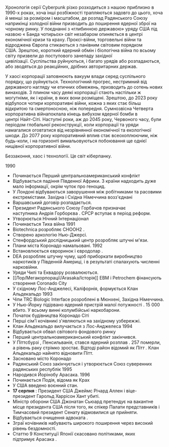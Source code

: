 Хронологія серії Cyberpunk різко розходиться з нашою приблизно в 1990-х роках, хоча інші розбіжності трапляються задовго до цього, хоча й менші за розміром і масштабом, де розпад Радянського Союзу наприкінці холодної війни призводить до поширення ядерної зброї на чорному ринку. У поєднанні з «глибинною державою» уряду США під назвою « Банда чотирьох» світ незабаром опиняється в центрі економічної кризи та краху. Проксі-війни, торговельні війни та відроджена Європа стикаються з панівним світовим порядком США. Зрештою, короткий ядерний обмін і біологічна війна по всьому світу призвели до поступового занепаду західної цивілізації. Суспільства руйнуються, і багато урядів або розпадаються, або зводяться до реакційних, дрібних авторитарних держав.

У хаосі корпорації заповнюють вакуум влади серед суспільного порядку, що руйнується. Технологічний прогрес, нестримний від державного нагляду чи етичних обмежень, призводить до сотень нових винаходів. З плином часу деякі корпорації стають настільки ж могутніми, як і країни, в яких вони розміщені. Зрештою, до 2023 року відбулося чотири корпоративні війни, кожна з яких стає більш відкритою та смертоносною, ніж попередня. Сумнозвісна Четверта корпоративна війнапоклала кінець вибухом ядерної бомби в центрі Найт-Сіті. Наступні роки, аж до 2045 року, Червоного часу, були періодом глобальної реконструкції, коли корпорації та уряди намагалися оговтатися від незрівнянної економічної та екологічної шкоди. До 2077 року корпоративний вплив стає всеохоплюючим, ніж будь-коли, і на горизонті вимальовуються побоювання ще однієї нищівної корпоративної війни.

Беззаконня, хаос і технології. Це світ кіберпанку.

1990
- Починається Перший центральноамериканський конфлікт
- Відбувається падіння Південної Африки. З країни надходить дуже мало інформації, окрім чуток про геноцид.
- У Лондоні відбуваються заворушення між робітниками та расовими екстремістами. Західна і Східна Німеччина возз'єднані
- Варшавський договір розпадається.
- Президент Радянського Союзу Горбачов призначає наступника Андрія Горборєва . СРСР вступає в період реформ.
- Утворюється Нічний Інтернаціонал
- Починається Тиха війна
1991
- Biotechnica розробляє CHOOH2 .
- Створено аркологію Нью-Джерсі.
- Стенфордський дослідницький центр розробляє штучні м'язи.
- Плани міста Коронадо намальовані.
1992
- Встановлюється євроринок і євродолар .
- DEA розробляє штучну чуму, щоб приборкати виробництво наркотиків у Південній Америці, і в результаті спалахують численні нарковійни.
- Уряди Чилі та Еквадору розвалюються.
- [[Лор/Мегакорпорації/Arasaka/Історія]] EBM і Petrochem фінансують створення Coronado City
- У східному Лос-Анджелесі, Каліфорнія, формується Клан Альдекальдо
1993
- Чіпи TRC Biologic Interface розроблені в Мюнхені, Західна Німеччина.
- У Нью-Йорку підірвано ядерний пристрій малої потужності . 15 000 вбито. У всьому винні колумбійські наркобарони.
- Початок будівництва Коронадо Сіті
- Перші сім'ї кочівникі з'являються на західному узбережжі.
- Клан Альдекальдо вилучається з Лос-Анджелеса
1994
- Відбувається обвал світового фондового ринку
- Перший центральноамериканський конфлікт закінчився.
- У Піттсбурзі , Пенсильванія, стався ядерний розплав . 257 померли, а рівень раку стрімко зростає. Відтоді район відомий як _Пітт ._ Клан Альдекальдо найнято відновити Пітт.
- Засновано місто Коронадо
- Радянський Союз закінчується і утворюється Союз суверенних радянських республік
1995
- Народився Йорінобу Арасака.
1996
- Починається Подія, відома як Крах
- У США введено воєнний стан.
- **17 серпня** : Президент США Джеймс Річард Аллен і віце-президент Гарольд Харрісон Хант убиті.
- Міністр оборони США Джонатан Сьюард претендує на вакантне місце президента США після того, як спікер Палати представників і Тимчасовий президент Сенату відмовилися це прийняти.
- Відбувається очищення адвоката .
- Зграї кочівників набувають широкого поширення через високий рівень бездомності.
- Статтю 9 Конституції Японії скасовано політиками, яких підтримує Арасака .
